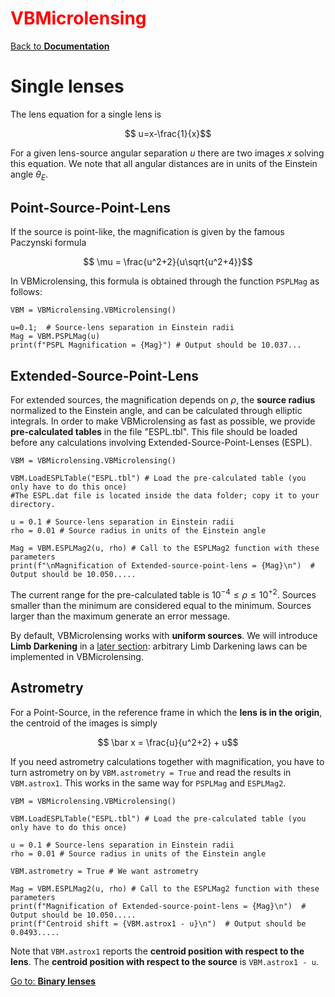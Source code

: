 # <span style="color:red">VBMicrolensing</span>

[Back to **Documentation**](readme.md)

# Single lenses


The lens equation for a single lens is

$$ u=x-\frac{1}{x}$$

For a given lens-source angular separation $u$ there are two images $x$ solving this equation. We note that all angular distances are in units of the Einstein angle $\theta_E$. 

## Point-Source-Point-Lens

If the source is point-like, the magnification is given by the famous Paczynski formula

$$ \mu = \frac{u^2+2}{u\sqrt{u^2+4}}$$

In VBMicrolensing, this formula is obtained through the function ```PSPLMag``` as follows:

```
VBM = VBMicrolensing.VBMicrolensing()

u=0.1;  # Source-lens separation in Einstein radii
Mag = VBM.PSPLMag(u)
print(f"PSPL Magnification = {Mag}") # Output should be 10.037...
```

## Extended-Source-Point-Lens

For extended sources, the magnification depends on $\rho$, the **source radius** normalized to the Einstein angle, and can be calculated through elliptic integrals. In order to make VBMicrolensing as fast as possible, we provide **pre-calculated tables** in the file "ESPL.tbl". This file should be loaded before any calculations involving Extended-Source-Point-Lenses (ESPL).

```
VBM = VBMicrolensing.VBMicrolensing()

VBM.LoadESPLTable("ESPL.tbl") # Load the pre-calculated table (you only have to do this once)
#The ESPL.dat file is located inside the data folder; copy it to your directory.

u = 0.1 # Source-lens separation in Einstein radii
rho = 0.01 # Source radius in units of the Einstein angle

Mag = VBM.ESPLMag2(u, rho) # Call to the ESPLMag2 function with these parameters
print(f"\nMagnification of Extended-source-point-lens = {Mag}\n")  # Output should be 10.050.....

```

The current range for the pre-calculated table is $10^{-4} \leq \rho \leq 10^{+2}$. Sources smaller than the minimum are considered equal to the minimum. Sources larger than the maximum generate an error message. 

By default, VBMicrolensing works with **uniform sources**. We will introduce **Limb Darkening** in a [later section](LimbDarkening.md): arbitrary Limb Darkening laws can be implemented in VBMicrolensing.

## Astrometry

For a Point-Source, in the reference frame in which the **lens is in the origin**, the centroid of the images is simply

$$ \bar x = \frac{u}{u^2+2} + u$$

If you need astrometry calculations together with magnification, you have to turn astrometry on by ```VBM.astrometry = True``` and read the results in ```VBM.astrox1```. This works in the same way for ```PSPLMag``` and ```ESPLMag2```.

```
VBM = VBMicrolensing.VBMicrolensing()

VBM.LoadESPLTable("ESPL.tbl") # Load the pre-calculated table (you only have to do this once)

u = 0.1 # Source-lens separation in Einstein radii
rho = 0.01 # Source radius in units of the Einstein angle

VBM.astrometry = True # We want astrometry

Mag = VBM.ESPLMag2(u, rho) # Call to the ESPLMag2 function with these parameters
print(f"Magnification of Extended-source-point-lens = {Mag}\n")  # Output should be 10.050.....
print(f"Centroid shift = {VBM.astrox1 - u}\n")  # Output should be 0.0493.....

```

Note that ```VBM.astrox1``` reports the **centroid position with respect to the lens**. The **centroid position with respect to the source** is ```VBM.astrox1 - u```.

[Go to: **Binary lenses**](BinaryLenses.md)

